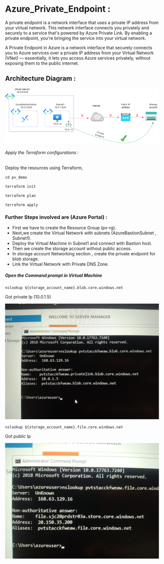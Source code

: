 # Azure_Private_Endpoint :

A private endpoint is a network interface that uses a private IP address from your virtual network. This network interface connects you privately and securely to a service that's powered by Azure Private Link. By enabling a private endpoint, you're bringing the service into your virtual network.

A Private Endpoint in Azure is a network interface that securely connects you to Azure services over a private IP address from your Virtual Network (VNet) — essentially, it lets you access Azure services privately, without exposing them to the public internet.

## Architecture Diagram :

![pv](Images/pv.png)

###### Apply the Terraform configurations :

Deploy the resources using Terraform,
```
cd pv_demo
```
```
terraform init
```
```
terraform plan
```
```
terraform apply
```

### Further Steps involved are (Azure Portal) :

- First we have to create the Resource Group (pv-rg).
- Next,we create the Virtual Network with subnets (AzureBastionSubnet , Subnet1).
- Deploy the Virtual Machine in Subnet1 and connect with Bastion host.
- Then we create the storage account without public access.
- In storage account Networking section , create the private endpoint for blob storage.
- Link the Virtual Network with Private DNS Zone.

##### Open the Command prompt in Virtual Machine

```
nslookup ${storage_account_name}.blob.core.windows.net
```
Got private Ip (10.0.1.5)

![op](Images/Media2.jpg)

```
nslookup ${storage_account_name}.file.core.windows.net
```
Got public Ip

![op](Images/Media.jpg)





